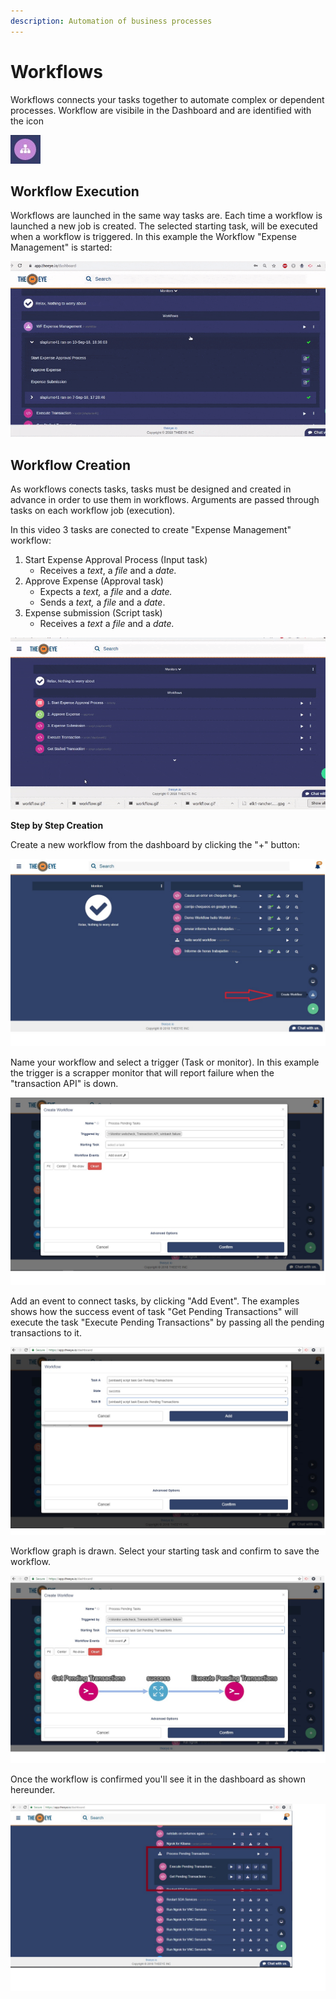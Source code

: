 ```yaml
---
description: Automation of business processes
---
```


# Workflows

Workflows connects your tasks together to automate complex or dependent processes. Workflow are visibile in the Dashboard and are identified with the icon 

![Workflow Icon](../.gitbook/assets/image%20%2815%29.png)

## Workflow Execution

Workflows are launched in the same way tasks are. Each time a workflow is launched a new job is created. The selected starting task, will be executed when a workflow is triggered. In this example the Workflow "Expense Management" is started:

![Workflow &quot;Expense Management&quot; execution](../.gitbook/assets/workflow.gif)

## Workflow Creation

As workflows conects tasks, tasks must be designed and created in advance in order to use them in workflows. Arguments are passed through tasks on each workflow job \(execution\)_._

In this video 3 tasks are conected to create "Expense Management" workflow:  

1. Start Expense Approval Process  \(Input task\)
   * Receives a _text_, a _file_ and a _date._
2. Approve Expense \(Approval task\)
   * Expects a _text,_ a _file_ and a _date._
   * Sends a _text,_ a _file_ and a _date_.
3. Expense submission \(Script task\)
   * Receives a _text_ a _file_ and a _date._

![Workflow &quot;Expense Management&quot; creation](../.gitbook/assets/createworkflow.gif)



**Step by Step Creation**

Create a new workflow from the dashboard by clicking the "+" button:

![](../.gitbook/assets/workflow1.jpg)

Name your workflow and select a trigger \(Task or monitor\). In this example the trigger is a scrapper monitor that will report failure when the "transaction API" is down.

![](../.gitbook/assets/workflow2.jpg)

Add an event to connect tasks, by clicking "Add Event". The examples shows how the success event of task "Get Pending Transactions" will execute the task "Execute Pending Transactions" by passing all the pending transactions to it.

![](../.gitbook/assets/workflow5.jpg)

Workflow graph is drawn. Select your starting task and confirm to save the workflow.

![](../.gitbook/assets/workflow4.jpg)

Once the workflow is confirmed you'll see it in the dashboard as shown hereunder.

![](../.gitbook/assets/workflow6.jpg)

